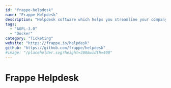 ```yaml
---
id: "frappe-helpdesk"
name: "Frappe Helpdesk"
description: "Helpdesk software which helps you streamline your company's support, offers an easy setup, clean user interface, and automation tools to resolve customer queries efficiently."
tags:
  - "AGPL-3.0"
  - "Docker"
category: "Ticketing"
website: "https://frappe.io/helpdesk"
github: "https://github.com/frappe/helpdesk"
#image: "/placeholder.svg?height=300&width=400"
---
```


# Frappe Helpdesk
